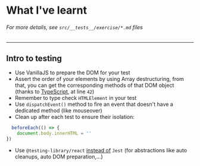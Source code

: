 # What I've learnt
###### *For more details, see `src/__tests__/exercise/*.md` files*
-------------
## Intro to testing
- Use VanillaJS to prepare the DOM for your test
- Assert the order of your elements by using Array destructuring, from that, you can get the corresponding methods of that DOM object (thanks to [TypeScript](https://github.com/HelpMe-Pls/testing-react-apps/blob/master/src/__tests__/final/TS/01.extra-1.tsx), at line `42`) 
- Remember to type check `HTMLElement` in your test
- Use `dispatchEvent()` method to fire an event that doesn't have a dedicated method (like mouseover)
- Clean up after each test to ensure their isolation:
```ts
  beforeEach(() => {
	document.body.innerHTML = ''
})
``` 
- Use `@testing-library/react` [instead of](https://github.com/HelpMe-Pls/testing-react-apps/blob/master/src/__tests__/final/TS/02.tsx) `Jest` (for abstractions like auto cleanups, auto DOM preparation,...)
